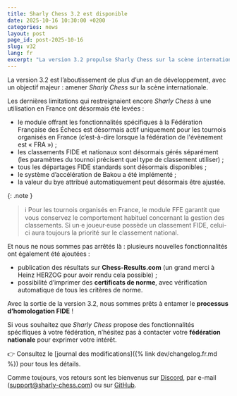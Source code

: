 ```yaml
---
title: Sharly Chess 3.2 est disponible
date: 2025-10-16 10:30:00 +0200
categories: news
layout: post
page_id: post-2025-10-16
slug: v32
lang: fr
excerpt: "La version 3.2 propulse Sharly Chess sur la scène internationale."
---
```


La version 3.2 est l’aboutissement de plus d’un an de développement, avec un objectif majeur : amener *Sharly Chess* sur la scène internationale.

Les dernières limitations qui restreignaient encore *Sharly Chess* à une utilisation en France ont désormais été levées :

- le module offrant les fonctionnalités spécifiques à la Fédération Française des Échecs est désormais actif uniquement pour les tournois organisés en France (c’est-à-dire lorsque la fédération de l'évènement est « FRA ») ;
- les classements FIDE et nationaux sont désormais gérés séparément (les paramètres du tournoi précisent quel type de classement utiliser) ;
- tous les départages FIDE standards sont désormais disponibles ;
- le système d’accélération de Bakou a été implémenté ;
- la valeur du bye attribué automatiquement peut désormais être ajustée.

{: .note }
> :information_source: Pour les tournois organisés en France, le module FFE garantit que vous conservez le comportement habituel concernant la gestion des classements.
> Si un·e joueur·euse possède un classement FIDE, celui-ci aura toujours la priorité sur le classement national.

Et nous ne nous sommes pas arrêtés là : plusieurs nouvelles fonctionnalités ont également été ajoutées :

- publication des résultats sur **Chess-Results.com** (un grand merci à Heinz HERZOG pour avoir rendu cela possible) ;
- possibilité d’imprimer des **certificats de norme**, avec vérification automatique de tous les critères de norme.

Avec la sortie de la version 3.2, nous sommes prêts à entamer le **processus d’homologation FIDE** !

Si vous souhaitez que *Sharly Chess* propose des fonctionnalités spécifiques à votre fédération, n’hésitez pas à contacter votre **fédération nationale** pour exprimer votre intérêt.

👉 Consultez le [journal des modifications]({% link dev/changelog.fr.md %}) pour tous les détails.

Comme toujours, vos retours sont les bienvenus sur [Discord](https://discord.gg/WGG87eJzQZ), par e-mail ([support@sharly-chess.com](mailto:support@sharly-chess.com)) ou sur [GitHub](https://github.com/sharly-chess/sharly-chess/issues).
